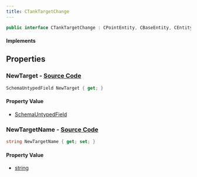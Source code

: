 ```yaml
---
title: CTankTargetChange
---
```


```csharp
public interface CTankTargetChange : CPointEntity, CBaseEntity, CEntityInstance, ISchemaClass<CEntityInstance>, ISchemaClass<CBaseEntity>, ISchemaClass<CPointEntity>, ISchemaClass<CTankTargetChange>, ISchemaField, ISchemaClass, INativeHandle
```

#### Implements

## Properties

### **NewTarget** - [Source Code](https://github.com/swiftly-solution/swiftlys2/blob/main/managed/src/SwiftlyS2.Generated/Schemas/Interfaces/CTankTargetChange.cs#L17)

```csharp
SchemaUntypedField NewTarget { get; }
```

#### Property Value

- [SchemaUntypedField](/docs/api/shared/schemas/schemauntypedfield)

### **NewTargetName** - [Source Code](https://github.com/swiftly-solution/swiftlys2/blob/main/managed/src/SwiftlyS2.Generated/Schemas/Interfaces/CTankTargetChange.cs#L19)

```csharp
string NewTargetName { get; set; }
```

#### Property Value

- [string](https://learn.microsoft.com/dotnet/api/system.string)

